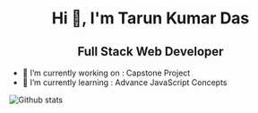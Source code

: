 # <div align="center">Hi 👋, I'm Tarun Kumar Das</div>
## <div align="center">Full Stack Web Developer</div>


<!--
**Tarun-Das-au8/Tarun-Das-au8** is a ✨ _special_ ✨ repository because its `README.md` (this file) appears on your GitHub profile.
-->
- 🔭 I’m currently working on : Capstone Project
- 🌱 I’m currently learning : Advance JavaScript Concepts


![Github stats](https://github-readme-stats.vercel.app/api?username=Tarun-Das-au8)
